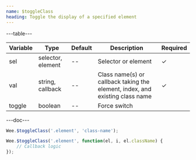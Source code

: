 ```yaml
---
name: $toggleClass
heading: Toggle the display of a specified element
---
```


---table---

| Variable | Type              | Default | Description                                                                  | Required |
| -------- | ----------------- | ------- | ---------------------------------------------------------------------------- | -------- |
| sel      | selector, element | --      | Selector or element                                                          | &#10003; |
| val      | string, callback  | --      | Class name(s) or callback taking the element, index, and existing class name | &#10003; |
| toggle   | boolean           | --      | Force switch                                                                 |          |

---doc---

```javascript
Wee.$toggleClass('.element', 'class-name');
```

```javascript
Wee.$toggleClass('.element', function(el, i, el.className) {
    // Callback logic
});
```